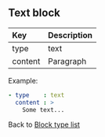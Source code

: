 ## Text block

| Key       |      Description      |
|:----------|:--------------------- |
| type      |  text              |
| content   |  Paragraph      |

Example:
```YAML
- type    : text
  content : >
    Some text...
```

Back to [Block type list](/../block_types.md)
